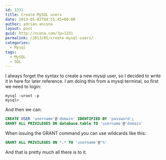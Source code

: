 ```yaml
---
id: 1331
title: Create MySQL users
date: 2013-05-02T04:51:45+00:00
author: adrian.ancona
layout: post
guid: http://ncona.com/?p=1331
permalink: /2013/05/create-mysql-users/
categories:
  - Mysql
tags:
  - MySQL
  - SQL
---
```

I always forget the syntax to create a new mysql user, so I decided to write it in here for later reference. I am doing this from a mysql terminal, so first we need to login:

```
mysql -uroot -p
mysql>
```

And then we can:

```sql
CREATE USER 'username'@'domain' IDENTIFIED BY 'password';
GRANT ALL PRIVILEGES ON database.table TO 'username'@'domain'
```

When issuing the GRANT command you can use wildcards like this:

```sql
GRANT ALL PRIVILEGES ON *.* TO 'username'@'%'
```

And that is pretty much all there is to it.
